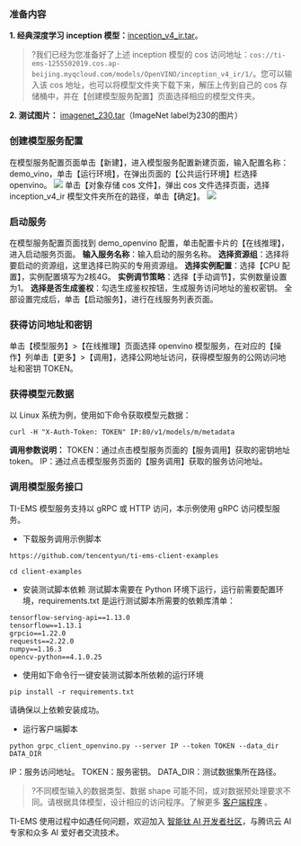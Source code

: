 ### 准备内容
**1. 经典深度学习 inception 模型：**[inception_v4_ir.tar](http://inception-v4-ir-1255502019.file.myqcloud.com/inception_v4_ir.tar)。
>?我们已经为您准备好了上述 inception 模型的 cos 访问地址：`cos://ti-ems-1255502019.cos.ap-beijing.myqcloud.com/models/OpenVINO/inception_v4_ir/1/`。您可以输入该 cos 地址，也可以将模型文件夹下载下来，解压上传到自己的 cos 存储桶中，并在【创建模型服务配置】页面选择相应的模型文件夹。

**2. 测试图片：** [imagenet_230.tar](http://ti-ems-1255502019.cosbj.myqcloud.com/test-data/imagenet_230.tar)（ImageNet label为230的图片）
### 创建模型服务配置
在模型服务配置页面单击【新建】，进入模型服务配置新建页面，输入配置名称：demo_vino，单击【运行环境】，在弹出页面的【公共运行环境】栏选择 openvino。
![](https://main.qcloudimg.com/raw/16e3eefdd8afd7cb8bf158e8f47e6b84.png)
单击【对象存储 cos 文件】，弹出 cos 文件选择页面，选择 inception_v4_ir 模型文件夹所在的路径，单击【确定】。
![](https://main.qcloudimg.com/raw/b07db8a21f4a7e76a181b6a601ef9e92.png)

### 启动服务
在模型服务配置页面找到 demo_openvino 配置，单击配置卡片的【在线推理】，进入启动服务页面。
**输入服务名称**：输入启动的服务名称。
**选择资源组**：选择将要启动的资源组，这里选择已购买的专用资源组。
**选择实例配置**：选择【CPU 配置】，实例配置填写为2核4G。
**实例调节策略**：选择【手动调节】，实例数量设置为1。
**选择是否生成鉴权**：勾选生成鉴权按钮，生成服务访问地址的鉴权密钥。
全部设置完成后，单击【启动服务】，进行在线服务列表页面。

### 获得访问地址和密钥
单击【模型服务】>【在线推理】页面选择 openvino 模型服务，在对应的【操作】列单击【更多】>【调用】，选择公网地址访问，获得模型服务的公网访问地址和密钥 TOKEN。

### 获得模型元数据
以 Linux 系统为例，使用如下命令获取模型元数据：
```shell
curl -H "X-Auth-Token: TOKEN" IP:80/v1/models/m/metadata
```
**调用参数说明：**
TOKEN：通过点击模型服务页面的【服务调用】获取的密钥地址 token。
IP：通过点击模型服务页面的【服务调用】获取的服务访问地址。

### 调用模型服务接口
TI-EMS 模型服务支持以 gRPC 或 HTTP 访问，本示例使用 gRPC 访问模型服务。
- 下载服务调用示例脚本
```shell 
https://github.com/tencentyun/ti-ems-client-examples
```
```shell
cd client-examples
```

- 安装测试脚本依赖
测试脚本需要在 Python 环境下运行，运行前需要配置环境，requirements.txt 是运行测试脚本所需要的依赖库清单：
```shell
tensorflow-serving-api==1.13.0
tensorflow==1.13.1
grpcio==1.22.0
requests==2.22.0
numpy==1.16.3
opencv-python==4.1.0.25
```
- 使用如下命令行一键安装测试脚本所依赖的运行环境
```shell
pip install -r requirements.txt
```
请确保以上依赖安装成功。
- 运行客户端脚本
```shell
python grpc_client_openvino.py --server IP --token TOKEN --data_dir DATA_DIR
```
IP：服务访问地址。
TOKEN：服务密钥。
DATA_DIR：测试数据集所在路径。
>?不同模型输入的数据类型、数据 shape 可能不同，或对数据预处理要求不同。请根据具体模型，设计相应的访问程序。了解更多 [客户端程序](https://github.com/tencentyun/ti-ems-client-examples) 。

TI-EMS 使用过程中如遇任何问题，欢迎加入 [智能钛 AI 开发者社区](https://cloud.tencent.com/developer/timl/ask)，与腾讯云 AI 专家和众多 AI 爱好者交流技术。
